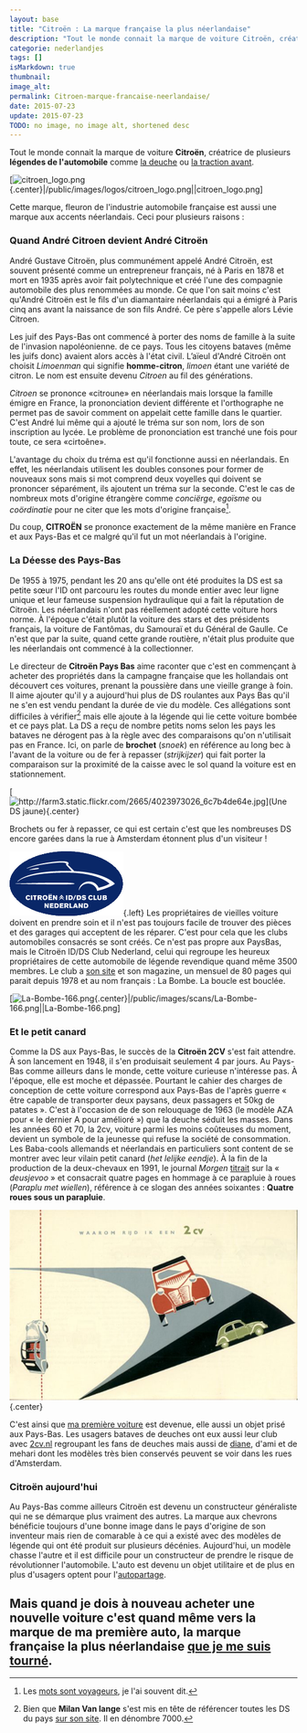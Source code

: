 ```yaml
---
layout: base
title: "Citroën : La marque française la plus néerlandaise"
description: "Tout le monde connait la marque de voiture Citroën, créatrice de plusieurs légendes de l'automobile comme la deuche ou la traction avant.     [|/public/image"
categorie: nederlandjes
tags: []
isMarkdown: true
thumbnail: 
image_alt: 
permalink: Citroen-marque-francaise-neerlandaise/
date: 2015-07-23
update: 2015-07-23
TODO: no image, no image alt, shortened desc
---
```


Tout le monde connait la marque de voiture **Citroën**, créatrice de plusieurs **légendes de l'automobile** comme [la deuche](/bon-anniversaire-la-2cv) ou [la traction avant](https://fr.wikipedia.org/wiki/Citro%C3%ABn_Traction_Avant). 

[![citroen_logo.png](.citroen_logo_m.png){.center}|/public/images/logos/citroen_logo.png||citroen_logo.png]

Cette marque, fleuron de l'industrie automobile française est aussi une marque aux accents néerlandais. Ceci pour plusieurs raisons :

### Quand André Citroen devient André Citroën

André Gustave Citroën, plus communément appelé André Citroën, est souvent présenté comme un entrepreneur français, né à Paris en 1878 et mort en 1935 après avoir fait polytechnique et créé l'une des compagnie automobile des plus renommées au monde. Ce que l'on sait moins c'est qu'André Citroën est le fils d'un diamantaire néerlandais qui a émigré à Paris cinq ans avant la naissance de son fils André. Ce père s'appelle alors Lévie Citroen. 

Les juif des Pays-Bas ont commencé à porter des noms de famille à la suite de l'invasion napoléonienne. de ce pays. Tous les citoyens bataves (même les juifs donc) avaient alors accès à l'état civil. L’aïeul d'André Citroën ont choisit *Limoenman* qui signifie **homme-citron**, *limoen* étant une variété de citron. Le nom est ensuite devenu *Citroen* au fil des générations.

*Citroen* se prononce «citroune» en néerlandais mais lorsque la famille émigre en France, la prononciation devient différente et l'orthographe ne permet pas de savoir comment on appelait cette famille dans le quartier. C'est André lui même qui a ajouté le tréma sur son nom, lors de son inscription au lycée. Le problème de prononciation est tranché une fois pour toute, ce sera «cirtoêne».

L'avantage du choix du tréma est qu'il fonctionne aussi en néerlandais. En effet, les néerlandais utilisent les doubles consones pour former de nouveaux sons mais si mot comprend deux voyelles qui doivent se prononcer séparément, ils ajoutent un tréma sur la seconde. C'est le cas de nombreux mots d'origine étrangère comme *conciërge*, *egoïsme* ou *coördinatie* pour ne citer que les mots d'origine française[^1].

Du coup, **CITROËN** se prononce exactement de la même manière en France et aux Pays-Bas et ce malgré qu'il fut un mot néerlandais à l'origine.

### La Déesse des Pays-Bas

De 1955 à 1975, pendant les 20 ans qu'elle ont été produites la DS est sa petite sœur l'ID ont parcouru les routes du monde entier avec leur ligne unique et leur fameuse suspension hydraulique qui a fait la réputation de Citroën. Les néerlandais n'ont pas réellement adopté cette voiture hors norme. À l'époque c'était plutôt la voiture des stars et des présidents français, la voiture de Fantômas, du Samouraï et du Général de Gaulle. Ce n'est que par la suite, quand cette grande routière, n'était plus produite que les néerlandais ont commencé à la collectionner.

Le directeur de **Citroën Pays Bas** aime raconter que c'est en commençant à acheter des propriétés dans la campagne française que les hollandais ont découvert ces voitures, prenant la poussière dans une vieille grange à foin. Il aime ajouter qu'il y a aujourd'hui plus de DS roulantes aux Pays Bas qu'il ne s'en est vendu pendant la durée de vie du modèle. Ces allégations sont difficiles à vérifier[^2] mais elle ajoute à la légende qui lie cette voiture bombée et ce pays plat. La DS a reçu de nombre petits noms selon les pays les bataves ne dérogent pas à la règle avec des comparaisons qu'on n'utilisait pas en France. Ici, on parle de **brochet** (*snoek*) en référence au long bec à l'avant de la voiture ou de fer à repasser (*strijkijzer*) qui fait porter la comparaison sur la proximité de la caisse avec le sol quand la voiture est en stationnement.

[![http://farm3.static.flickr.com/2665/4023973026_6c7b4de64e.jpg](Une DS jaune){.center}](http://drooderfiets.tumblr.com/post/217952665/citroen-ds)

Brochets ou fer à repasser, ce qui est certain c'est que les nombreuses DS encore garées dans la rue à Amsterdam étonnent plus d'un visiteur !

![logo Citroën DS ID Club Nederland](ds-id-club-nederland.gif){.left} Les propriétaires de vieilles voiture doivent en prendre soin et il n'est pas toujours facile de trouver des pièces et des garages qui acceptent de les réparer. C'est pour cela que les clubs automobiles consacrés se sont créés. Ce n'est pas propre aux PaysBas, mais le Citroën ID/DS Club Nederland, celui qui regroupe les heureux propriétaires de cette automobile de légende revendique quand même 3500 membres. Le club a [son site](http://www.citroeniddsclub.nl/) et son magazine, un mensuel de 80 pages qui parait depuis 1978 et au nom français : La Bombe. La boucle est bouclée.

[![La-Bombe-166.png](.La-Bombe-166_m.png){.center}|/public/images/scans/La-Bombe-166.png||La-Bombe-166.png]

### Et le petit canard

Comme la DS aux Pays-Bas, le succès de la **Citroën 2CV** s'est fait attendre. À son lancement en 1948, il s'en produisait seulement 4 par jours. Au Pays-Bas comme ailleurs dans le monde, cette voiture curieuse n'intéresse pas. À l'époque, elle est moche et dépassée. Pourtant le cahier des charges de conception de cette voiture correspond aux Pays-Bas de l'après guerre « être capable de transporter deux paysans, deux passagers et 50kg de patates ». C'est à l'occasion de de son relouquage de 1963 (le modèle AZA pour « le dernier A pour amélioré ») que la deuche séduit les masses. Dans les années 60 et 70, la 2cv, voiture parmi les moins coûteuses du moment, devient un symbole de la jeunesse qui refuse la société de consommation. Les Baba-cools allemands et néerlandais en particuliers sont content de se montrer avec leur vilain petit canard (*het lelijke eendje*). À la fin de la production de la deux-chevaux en 1991, le journal *Morgen* [titrait](http://www.citrobe.org/2cvdemorgen1991.htm) sur la « *deusjevoo* » et consacrait quatre pages en hommage à ce parapluie à roues (*Paraplu met wiellen*), référence à ce slogan des années soixantes : **Quatre roues sous un parapluie**.

![waarom-rijd-ik-een-2cv1954a.JPG](waarom-rijd-ik-een-2cv1954a.JPG){.center}

C'est ainsi que [ma première voiture](/bon-anniversaire-la-2cv) est devenue, elle aussi un objet prisé aux Pays-Bas. Les usagers bataves de deuches ont eux aussi leur club avec [2cv.nl](http://www.2cv.nl/) regroupant les fans de deuches mais aussi de [diane](http://www.citroendyane.nl/), d'ami et de mehari dont les modèles très bien conservés peuvent se voir dans les rues d'Amsterdam.

### Citroën aujourd'hui
Au Pays-Bas comme ailleurs Citroën est devenu un constructeur généraliste qui ne se démarque plus vraiment des autres. La marque aux chevrons bénéficie toujours d'une bonne image dans le pays d'origine de son inventeur mais rien de comarable à ce qui a existé avec des modèles de légende qui ont été produit sur plusieurs décénies. Aujourd'hui, un modèle chasse l'autre et il est difficile pour un constructeur de prendre le risque de révolutionner l'automobile. L'auto est devenu un objet utilitaire et de plus en plus d'usagers optent pour l'[autopartage](/Voiture-electrique-Amsterdam-en-avance). 

Mais quand je dois à nouveau acheter une nouvelle voiture c'est quand même vers la marque de ma première auto, la marque française la plus néerlandaise [que je me suis tourné](/acheter-une-voiture-aux-pays-bas).
---
[^1]: Les [mots sont voyageurs](/les-mots-migrateurs), je l'ai souvent dit.
[^2]: Bien que **Milan Van lange** s'est mis en tête de référencer toutes les DS du pays [sur son site](http://iddsregister.wordpress.com/). Il en dénombre 7000.
<!-- post notes:
http://www.nuancierds.fr/DT%20hollande.htm
http://www.citroeniddsclub.nl/ 
http://www.nuancierds.fr/immat%20NL.htm
http://iddsregister.wordpress.com/ 
http://www.oh-la-la.nl/?p=2167
https://www.flickr.com/photos/drooderfiets/4023973026/in/photostream/
--->
